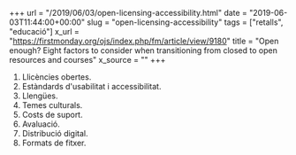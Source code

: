 +++
url = "/2019/06/03/open-licensing-accessibility.html"
date = "2019-06-03T11:44:00+00:00"
slug = "open-licensing-accessibility"
tags = ["retalls", "educació"]
x_url = "https://firstmonday.org/ojs/index.php/fm/article/view/9180"
title = "Open enough? Eight factors to consider when transitioning from closed to open resources and courses"
x_source = ""
+++


1. Llicències obertes.
2. Estàndards d'usabilitat i accessibilitat.
3. Llengües.
4. Temes culturals.
5. Costs de suport.
6. Avaluació.
7. Distribució digital.
8. Formats de fitxer.
